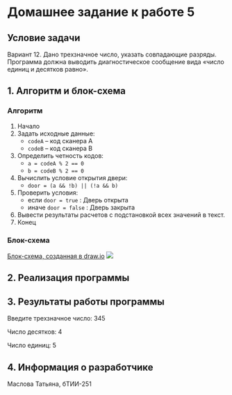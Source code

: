 # Домашнее задание к работе 5
## Условие задачи 
Вариант 12. Дано трехзначное число, указать совпадающие разряды. Программа
должна выводить диагностическое сообщение вида «число единиц и десятков
равно». 

## 1. Алгоритм и блок-схема

### Алгоритм
1. Начало 
2. Задать исходные данные:
    + `codeA` – код сканера А
    + `codeB` – код сканера В
3. Определить четность кодов:
    + `a = codeA % 2 == 0`
    + `b = codeB % 2 == 0`
4. Вычислить условие открытия двери:
    + `door = (a && !b) || (!a && b)`
5. Проверить условия:
   + если `door = true` : Дверь открыта
   + иначе `door = false` : Дверь закрыта
6. Вывести результаты расчетов с подстановкой всех значений в текст.
7. Конец

### Блок-схема
[Блок-схема, созданная в draw.io](https://drive.google.com/file/d/1lFY47eLef7lbcW1b2q4a0vyvIo6oefyf/view?usp=drive_link)
![](https://github.com/user-attachments/assets/756dfe4d-3cd2-4c59-b06b-40ef2ea0081b)

## 2. Реализация программы 
## 3. Результаты работы программы 
Введите трехзначное число: 345

Число десятков: 4

Число единиц: 5

## 4. Информация о разработчике 
Маслова Татьяна, бТИИ-251
